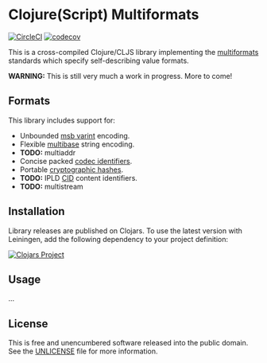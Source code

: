 Clojure(Script) Multiformats
============================

[![CircleCI](https://circleci.com/gh/greglook/clj-multiformats/tree/develop.svg?style=shield&circle-token=81186aba4f41d5930e1d07e9acd957d37f483357)](https://circleci.com/gh/greglook/clj-multiformats/tree/develop)
[![codecov](https://codecov.io/gh/greglook/clj-multiformats/branch/develop/graph/badge.svg)](https://codecov.io/gh/greglook/clj-multiformats)

This is a cross-compiled Clojure/CLJS library implementing the
[multiformats](https://github.com/multiformats/) standards which specify
self-describing value formats.

**WARNING:** This is still very much a work in progress. More to come!


## Formats

This library includes support for:

- Unbounded [msb varint](https://github.com/multiformats/unsigned-varint)
  encoding.
- Flexible [multibase](https://github.com/multiformats/multibase) string
  encoding.
- **TODO:** multiaddr
- Concise packed [codec identifiers](https://github.com/multiformats/multicodec).
- Portable [cryptographic hashes](https://github.com/multiformats/multihash).
- **TODO:** IPLD [CID](https://github.com/ipld/cid) content identifiers.
- **TODO:** multistream


## Installation

Library releases are published on Clojars. To use the latest version with
Leiningen, add the following dependency to your project definition:

[![Clojars Project](https://clojars.org/mvxcvi/multiformats/latest-version.svg)](https://clojars.org/mvxcvi/multiformats)


## Usage

...


## License

This is free and unencumbered software released into the public domain.
See the [UNLICENSE](UNLICENSE) file for more information.
